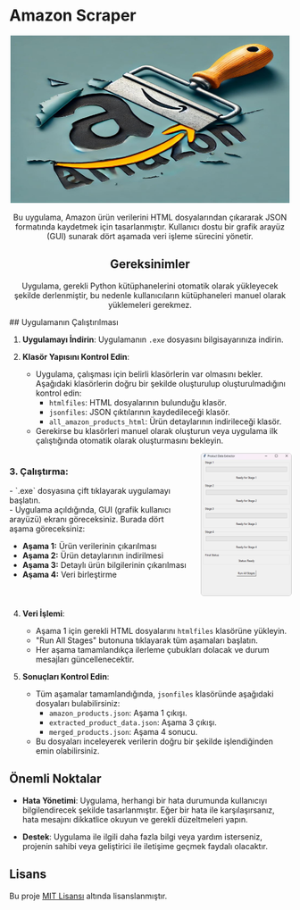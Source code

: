 # Amazon Scraper
<div style="text-align: center;">
<img src="amazon_scraping_icon.jpeg" alt="Açıklama" height="300" width="500"/>



Bu uygulama, Amazon ürün verilerini HTML dosyalarından çıkararak JSON formatında kaydetmek için tasarlanmıştır. Kullanıcı dostu bir grafik arayüz (GUI) sunarak dört aşamada veri işleme sürecini yönetir.

## Gereksinimler

Uygulama, gerekli Python kütüphanelerini otomatik olarak yükleyecek şekilde derlenmiştir, bu nedenle kullanıcıların kütüphaneleri manuel olarak yüklemeleri gerekmez.

</div>
## Uygulamanın Çalıştırılması

1. **Uygulamayı İndirin**: Uygulamanın `.exe` dosyasını bilgisayarınıza indirin.

2. **Klasör Yapısını Kontrol Edin**:
   - Uygulama, çalışması için belirli klasörlerin var olmasını bekler. Aşağıdaki klasörlerin doğru bir şekilde oluşturulup oluşturulmadığını kontrol edin:
     - `htmlfiles`: HTML dosyalarının bulunduğu klasör.
     - `jsonfiles`: JSON çıktılarının kaydedileceği klasör.
     - `all_amazon_products_html`: Ürün detaylarının indirileceği klasör.
   - Gerekirse bu klasörleri manuel olarak oluşturun veya uygulama ilk çalıştığında otomatik olarak oluşturmasını bekleyin.

<div style="display: flex; align-items: flex-start; margin-bottom: 20px;">
    <div style="flex: 2; margin-right: 20px;">
        <h3>3. Çalıştırma:</h3>
        <p>
            - `.exe` dosyasına çift tıklayarak uygulamayı başlatın.<br>
            - Uygulama açıldığında, GUI (grafik kullanıcı arayüzü) ekranı göreceksiniz. Burada dört aşama göreceksiniz:
        </p>
        <ul>
            <li><strong>Aşama 1:</strong> Ürün verilerinin çıkarılması</li>
            <li><strong>Aşama 2:</strong> Ürün detaylarının indirilmesi</li>
            <li><strong>Aşama 3:</strong> Detaylı ürün bilgilerinin çıkarılması</li>
            <li><strong>Aşama 4:</strong> Veri birleştirme</li>
        </ul>
    </div>
    <div style="flex: 1; text-align: center;">
        <img src="amazon_scraping_app.png" alt="Aşama 1 Görseli" width="200" style="border: 1px solid #ccc; border-radius: 5px;"/>
    </div>
</div>


  

4. **Veri İşlemi**:
   - Aşama 1 için gerekli HTML dosyalarını `htmlfiles` klasörüne yükleyin.
   - "Run All Stages" butonuna tıklayarak tüm aşamaları başlatın.
   - Her aşama tamamlandıkça ilerleme çubukları dolacak ve durum mesajları güncellenecektir.

5. **Sonuçları Kontrol Edin**:
   - Tüm aşamalar tamamlandığında, `jsonfiles` klasöründe aşağıdaki dosyaları bulabilirsiniz:
     - `amazon_products.json`: Aşama 1 çıkışı.
     - `extracted_product_data.json`: Aşama 3 çıkışı.
     - `merged_products.json`: Aşama 4 sonucu.
   - Bu dosyaları inceleyerek verilerin doğru bir şekilde işlendiğinden emin olabilirsiniz.

## Önemli Noktalar

- **Hata Yönetimi**: Uygulama, herhangi bir hata durumunda kullanıcıyı bilgilendirecek şekilde tasarlanmıştır. Eğer bir hata ile karşılaşırsanız, hata mesajını dikkatlice okuyun ve gerekli düzeltmeleri yapın.

- **Destek**: Uygulama ile ilgili daha fazla bilgi veya yardım isterseniz, projenin sahibi veya geliştirici ile iletişime geçmek faydalı olacaktır.

## Lisans

Bu proje [MIT Lisansı](LICENSE) altında lisanslanmıştır.
